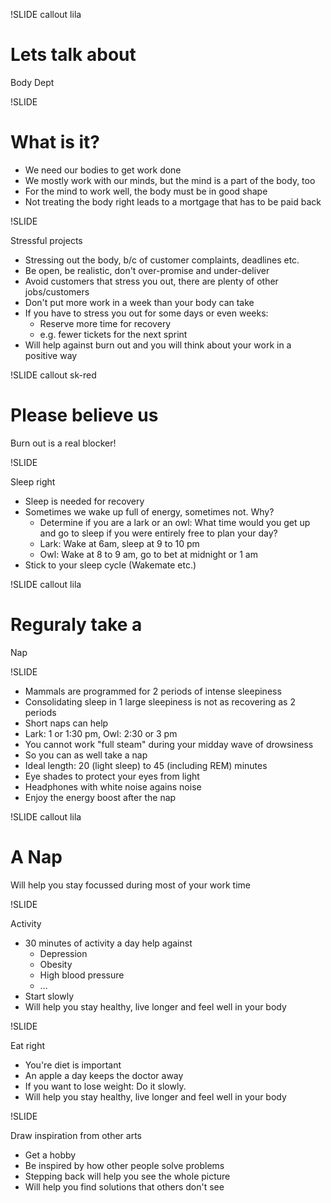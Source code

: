 !SLIDE callout lila

# Lets talk about 

Body Dept

!SLIDE

# What is it?

* We need our bodies to get work done
* We mostly work with our minds, but the mind is a part of the body, too
* For the mind to work well, the body must be in good shape
* Not treating the body right leads to a mortgage that has to be paid back

!SLIDE 

Stressful projects

* Stressing out the body, b/c of customer complaints, deadlines etc.
* Be open, be realistic, don't over-promise and under-deliver
* Avoid customers that stress you out, there are plenty of other jobs/customers
* Don't put more work in a week than your body can take
* If you have to stress you out for some days or even weeks:
  * Reserve more time for recovery
  * e.g. fewer tickets for the next sprint
* Will help against burn out and you will think about your work in a positive way

!SLIDE callout sk-red

# Please believe us

Burn out is a real blocker!

!SLIDE 

Sleep right

* Sleep is needed for recovery
* Sometimes we wake up full of energy, sometimes not. Why?
  * Determine if you are a lark or an owl: What time would you get up and go to sleep if you were entirely free to plan your day?
  * Lark: Wake at 6am, sleep at 9 to 10 pm
  * Owl: Wake at 8 to 9 am, go to bet at midnight or 1 am
* Stick to your sleep cycle (Wakemate etc.)

!SLIDE callout lila

# Reguraly take a
Nap

!SLIDE 

* Mammals are programmed for 2 periods of intense sleepiness
* Consolidating sleep in 1 large sleepiness is not as recovering as 2 periods
* Short naps can help
* Lark: 1 or 1:30 pm, Owl: 2:30 or 3 pm
* You cannot work "full steam" during your midday wave of drowsiness
* So you can as well take a nap
* Ideal length: 20 (light sleep) to 45 (including REM) minutes
* Eye shades to protect your eyes from light
* Headphones with white noise agains noise
* Enjoy the energy boost after the nap

!SLIDE callout lila

# A Nap

Will help you stay focussed during most of your work time

!SLIDE 

Activity

* 30 minutes of activity a day help against
  * Depression
  * Obesity
  * High blood pressure
  * …
* Start slowly
* Will help you stay healthy, live longer and feel well in your body

!SLIDE 

Eat right

* You're diet is important
* An apple a day keeps the doctor away
* If you want to lose weight: Do it slowly.
* Will help you stay healthy, live longer and feel well in your body

!SLIDE

Draw inspiration from other arts

* Get a hobby
* Be inspired by how other people solve problems
* Stepping back will help you see the whole picture
* Will help you find solutions that others don't see
